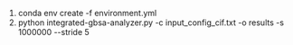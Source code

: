 1. conda env create -f environment.yml
1.  python integrated-gbsa-analyzer.py -c input_config_cif.txt -o results -s 1000000 --stride 5
